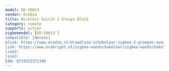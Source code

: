 ```yaml
---
model: ED-10013
vendor: EcoDim
title: Wireless Switch 2 Groups Black
category: remote
supports: action
zigbeemodel: [ED-10013']
compatible: [deconz]
mlink: https://www.ecodim.nl/draadloze-schakelaar-zigbee-2-groepen-zwart.html
link: https://www.ecobright.nl/zigbee-wandschakelaar/zigbee-wandschakelaar-draadloos-zwart-2-zones/
link2: 
link3: 
EAN: 8719322371348
---
```


